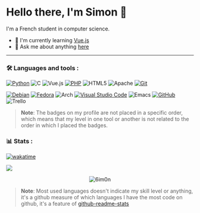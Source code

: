 
# Hello there, I'm Simon 👋

I'm a French student in computer science.

- 🌱 I'm currently learning [Vue.js](https://vuejs.org/)
- 💬 Ask me about anything [here](https://github.com/6im0n/6im0n/issues)


---
### 🛠 Languages and tools :
<!-- Languages, frameworks and server-side tools -->
[![Python](https://img.shields.io/badge/python-3670A0?style=for-the-badge&logo=python&logoColor=ffdd54)](https://www.python.org/)
![C](https://img.shields.io/badge/c-%2300599C.svg?style=for-the-badge&logo=c&logoColor=white)
![Vue.js](https://img.shields.io/badge/vuejs-%2335495e.svg?style=for-the-badge&logo=vuedotjs&logoColor=%234FC08D)
[![PHP](https://img.shields.io/badge/php-%23777BB4.svg?style=for-the-badge&logo=php&logoColor=white)](https://www.php.net/)
![HTML5](https://img.shields.io/badge/html5-%23E34F26.svg?style=for-the-badge&logo=html5&logoColor=white)
![Apache](https://img.shields.io/badge/apache-%23D42029.svg?style=for-the-badge&logo=apache&logoColor=white)
[![Git](https://img.shields.io/badge/git-%23F05033.svg?style=for-the-badge&logo=git&logoColor=white)](https://git-scm.com/)


<!-- Client-side tools -->
[![Debian](https://img.shields.io/badge/Debian-D70A53?style=for-the-badge&logo=debian&logoColor=white)](https://www.debian.org/)
[![Fedora](https://img.shields.io/badge/Fedora-294172?style=for-the-badge&logo=fedora&logoColor=white)](https://getfedora.org/)
![Arch](https://img.shields.io/badge/Arch%20Linux-1793D1?logo=arch-linux&logoColor=fff&style=for-the-badge)
[![Visual Studio Code](https://img.shields.io/badge/Visual%20Studio%20Code-0078d7.svg?style=for-the-badge&logo=visual-studio-code&logoColor=white)](https://code.visualstudio.com/)
![Emacs](https://img.shields.io/badge/Emacs-%237F5AB6.svg?&style=for-the-badge&logo=gnu-emacs&logoColor=white)
[![GitHub](https://img.shields.io/badge/github-%23121011.svg?style=for-the-badge&logo=github&logoColor=white)](https://github.com/)
![Trello](https://img.shields.io/badge/Trello-%23026AA7.svg?style=for-the-badge&logo=Trello&logoColor=white)


<!-- https://github.com/Ileriayo/markdown-badges -->

> **Note**:
> The badges on my profile are not placed in a specific order, which means that my level in one tool or another is not related to the order in which I placed the badges.

### 📊 Stats :
<!-- ![views counter](https://komarev.com/ghpvc/?username=Sehnryr&color=green) -->

[![wakatime](https://wakatime.com/badge/user/16a07c21-419b-4d58-b7cb-3a86a68c8fce.svg)](https://wakatime.com/@16a07c21-419b-4d58-b7cb-3a86a68c8fce)

![](https://komarev.com/ghpvc/?username=6im0n)

<p align="center"> <img src="https://github-readme-stats.vercel.app/api?username=6im0n&show_icons=true&theme=gotham&count_private=true" alt="6im0n" />


> **Note**:
> Most used languages doesn't indicate my skill level or anything, it's a github measure of which languages I have the most code on github, it's a feature of [github-readme-stats](https://github.com/anuraghazra/github-readme-stats)

<!--
### 🍻 Support :

If you really do like my work and you want to support me you can tip me there :


[![Paypal Donate](https://shields.io/badge/donate-Paypal.me-blue)]()
[![Buy Me a Coffee](https://shields.io/badge/donate-Buy%20Me%20A%20Coffee-yellow)]()
-->




